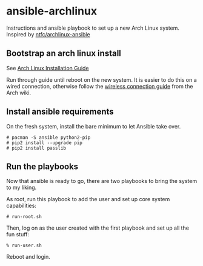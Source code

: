 # ansible-archlinux
Instructions and ansible playbook to set up a new Arch Linux system.
Inspired by [ntfc/archlinux-ansible][ntfc-arch-ansible]

## Bootstrap an arch linux install
See [Arch Linux Installation Guide][install-guide]

Run through guide until reboot on the new system. It is easier to do this on a
wired connection, otherwise follow the [wireless connection guide][wireless-guide]
from the Arch wiki.

## Install ansible requirements
On the fresh system, install the bare minimum to let Ansible take over.
```
# pacman -S ansible python2-pip
# pip2 install --upgrade pip
# pip2 install passlib
```
## Run the playbooks
Now that ansible is ready to go, there are two playbooks to bring the system to
my liking.

As root, run this playbook to add the user and set up core system capabilities:
```
# run-root.sh
```

Then, log on as the user created with the first playbook and set up all the fun
stuff:
```
% run-user.sh
```

Reboot and login.

[ntfc-arch-ansible]: https://github.com/ntfc/archlinux-ansible
[install-guide]: https://wiki.archlinux.org/index.php/installation_guide
[wireless-guide]: https://wiki.archlinux.org/index.php/Wireless_network_configuration
